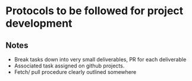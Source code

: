 # Protocols to be followed for project development


## Notes
- Break tasks down into very small deliverables, PR for each deliverable
- Associated task assigned on github projects.
- Fetch/ pull procedure clearly outlined somewhere
